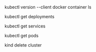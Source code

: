 kubectl version --client
docker container ls

kubectl get deployments

kubectl get services

kubectl get pods

kind delete cluster